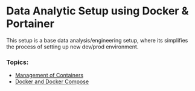 <!-- About The Project -->
# Data Analytic Setup using Docker & Portainer
This setup is a base data analysis/engineering setup, where its simplifies the process of setting up new dev/prod environment.

<!-- Topics -->
### Topics:
- <a href="#management-of-containers">Management of Containers</a>
- <a href="#Docker-and-Compose">Docker and Docker Compose</a>